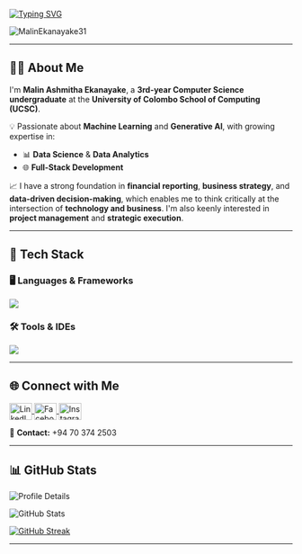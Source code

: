 <!-- Typing SVG Header -->
[![Typing SVG](https://readme-typing-svg.herokuapp.com?size=32&vCenter=true&width=760&lines=Hi+%F0%9F%91%8B%2C+I'm+Malin+Ashmitha+Ekanayake;Computer+Science+Undergraduate+@+UCSC)](https://git.io/typing-svg)

<!-- Profile Views -->
<p align="left">
  <img src="https://komarev.com/ghpvc/?username=MalinEkanayake31&label=Profile%20views&color=0e75b6&style=flat" alt="MalinEkanayake31" />
</p>

---

## 👨‍💻 About Me

I'm **Malin Ashmitha Ekanayake**, a **3rd-year Computer Science undergraduate** at the **University of Colombo School of Computing (UCSC)**.

💡 Passionate about **Machine Learning** and **Generative AI**, with growing expertise in:  
- 📊 **Data Science** & **Data Analytics**   
- 🌐 **Full-Stack Development**

📈 I have a strong foundation in **financial reporting**, **business strategy**, and **data-driven decision-making**, which enables me to think critically at the intersection of **technology and business**. I'm also keenly interested in **project management** and **strategic execution**.

---

## 🔧 Tech Stack

### 🖥️ Languages & Frameworks
<p align="left">
  <a href="https://skillicons.dev">
    <img src="https://skillicons.dev/icons?i=c,cpp,html,css,java,mysql,dart,flutter,py,linux,scala,r,react,mongodb,spring,nodejs,javascript,express,php" />
  </a>
</p>

### 🛠️ Tools & IDEs
<p align="left">
  <a href="https://skillicons.dev">
    <img src="https://skillicons.dev/icons?i=git,powershell,arduino,autocad,figma,linux,idea,ps,au,pr,vscode,androidstudio,eclipse,postman,selenium,docker,discord,qt,r,visualstudio,wordpress,pycharm,jupyter,unity" />
  </a>
</p>

---

## 🌐 Connect with Me

<p align="left">
  <a href="https://www.linkedin.com/in/malin-ekanayake-92a86b26b" target="_blank">
    <img align="center" src="https://raw.githubusercontent.com/rahuldkjain/github-profile-readme-generator/master/src/images/icons/Social/linked-in-alt.svg" alt="LinkedIn" height="30" width="40" />
  </a>
  <a href="https://www.facebook.com/profile.php?id=100078713924040" target="_blank">
    <img align="center" src="https://raw.githubusercontent.com/rahuldkjain/github-profile-readme-generator/master/src/images/icons/Social/facebook.svg" alt="Facebook" height="30" width="40" />
  </a>
  <a href="https://www.instagram.com/malin_eke_31/" target="_blank">
    <img align="center" src="https://raw.githubusercontent.com/rahuldkjain/github-profile-readme-generator/master/src/images/icons/Social/instagram.svg" alt="Instagram" height="30" width="40" />
  </a>
</p>

📱 **Contact:** +94 70 374 2503

---

## 📊 GitHub Stats

<!-- Profile Summary Card -->
![Profile Details](https://github-profile-summary-cards.vercel.app/api/cards/profile-details?username=MalinEkanayake31&theme=monokai)

<!-- Stats -->
![GitHub Stats](https://github-profile-summary-cards.vercel.app/api/cards/stats?username=MalinEkanayake31&theme=monokai)

<!-- Streaks -->
[![GitHub Streak](https://github-readme-streak-stats.herokuapp.com?user=MalinEkanayake31&theme=soft-green)](https://git.io/streak-stats)

---

<!-- Footer Note -->
<!---
MalinEkanayake31/MalinEkanayake31 is a ✨ special ✨ repository because its `README.md` (this file) appears on your GitHub profile.
--->
